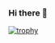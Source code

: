### Hi there 👋

[![trophy](https://github-profile-trophy.vercel.app/?username=gusandrioli&theme=monokai)](https://github.com/ryo-ma/github-profile-trophy)
